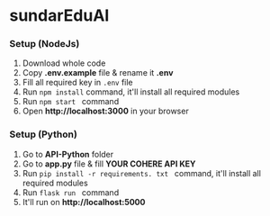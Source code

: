 # sundarEduAI
### Setup (NodeJs)
1. Download whole code
2. Copy **.env.example** file & rename it **.env**
3. Fill all required key in ``` .env ``` file
4. Run ``` npm install ``` command, it'll install all required modules
5. Run ```npm start ``` command
6. Open **http://localhost:3000** in your browser

### Setup (Python)
1. Go to **API-Python** folder
2. Go to **app.py** file & fill **YOUR COHERE API KEY**
3. Run ``` pip install -r requirements. txt  ``` command, it'll install all required modules
4. Run ```flask run ``` command
5. It'll run on **http://localhost:5000**
